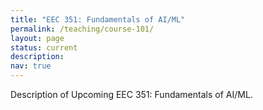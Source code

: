 ```yaml
---
title: "EEC 351: Fundamentals of AI/ML"
permalink: /teaching/course-101/
layout: page
status: current
description:
nav: true
---
```

Description of Upcoming EEC 351: Fundamentals of AI/ML.


